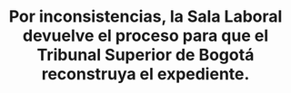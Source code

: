 ---
layout: post
title:  Por inconsistencias, la Sala Laboral devuelve el proceso para que el Tribunal Superior de Bogotá reconstruya el expediente.
image: /public/acdac.jpg
timeline-date: Octubre 18 de 2017
---